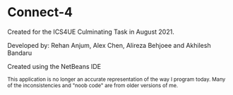 # Connect-4

Created for the ICS4UE Culminating Task in August 2021.

Developed by:
Rehan Anjum, Alex Chen, Alireza Behjoee and Akhilesh Bandaru

Created using the NetBeans IDE

<sup>This application is no longer an accurate representation of the way I program today. Many of the inconsistencies and "noob code" are from older versions of me.</sup>
